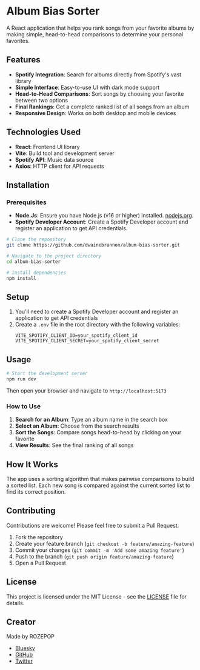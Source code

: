# Album Bias Sorter

A React application that helps you rank songs from your favorite albums by making simple, head-to-head comparisons to determine your personal favorites.

## Features

- **Spotify Integration**: Search for albums directly from Spotify's vast library
- **Simple Interface**: Easy-to-use UI with dark mode support
- **Head-to-Head Comparisons**: Sort songs by choosing your favorite between two options
- **Final Rankings**: Get a complete ranked list of all songs from an album
- **Responsive Design**: Works on both desktop and mobile devices

## Technologies Used

- **React**: Frontend UI library
- **Vite**: Build tool and development server
- **Spotify API**: Music data source
- **Axios**: HTTP client for API requests

## Installation

### Prerequisites 
- **Node.Js**: Ensure you have Node.js (v16 or higher) installed. [nodejs.org](https://nodejs.org/).
- **Spotify Developer Account**: Create a Spotify Developer account and register an application to get API credentials.

```bash
# Clone the repository
git clone https://github.com/dwainebrannon/album-bias-sorter.git

# Navigate to the project directory
cd album-bias-sorter

# Install dependencies
npm install
```

## Setup

1. You'll need to create a Spotify Developer account and register an application to get API credentials
2. Create a `.env` file in the root directory with the following variables:
   ```
   VITE_SPOTIFY_CLIENT_ID=your_spotify_client_id
   VITE_SPOTIFY_CLIENT_SECRET=your_spotify_client_secret
   ```

## Usage

```bash
# Start the development server
npm run dev
```

Then open your browser and navigate to `http://localhost:5173`

### How to Use

1. **Search for an Album**: Type an album name in the search box
2. **Select an Album**: Choose from the search results
3. **Sort the Songs**: Compare songs head-to-head by clicking on your favorite
4. **View Results**: See the final ranking of all songs

## How It Works

The app uses a sorting algorithm that makes pairwise comparisons to build a sorted list. Each new song is compared against the current sorted list to find its correct position.

## Contributing

Contributions are welcome! Please feel free to submit a Pull Request.

1. Fork the repository
2. Create your feature branch (`git checkout -b feature/amazing-feature`)
3. Commit your changes (`git commit -m 'Add some amazing feature'`)
4. Push to the branch (`git push origin feature/amazing-feature`)
5. Open a Pull Request

## License

This project is licensed under the MIT License - see the [LICENSE](LICENSE) file for details.

## Creator

Made by ROZEPOP

- [Bluesky](https://bsky.app/profile/rozepop.bsky.social)
- [GitHub](https://github.com/dwainebrannon)
- [Twitter](https://twitter.com/rozepop)
